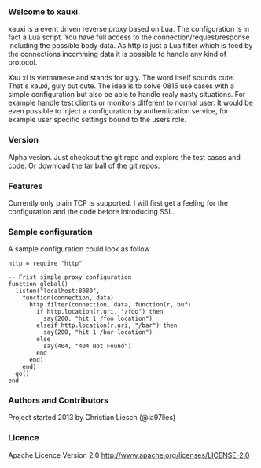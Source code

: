 ### Welcome to xauxi.
xauxi is a event driven reverse proxy based on Lua. The configuration is in fact a Lua script. You have full access to the connection/request/response including the possible body data. As http is just a Lua filter which is feed by the connections incomming data it is possible to handle any kind of protocol.

Xau xi is vietnamese and stands for ugly. The word itself sounds cute. That's xauxi, guly but cute. The idea is to solve 0815 use cases with a simple configuration but also be able to handle realy nasty situations. For example handle test clients or monitors different to normal user. It would be even possible to inject a configuration by authentication service, for example user specific settings bound to the users role.

### Version
Alpha vesion. Just checkout the git repo and explore the test cases and code. Or download the tar ball of the git repos.

### Features
Currently only plain TCP is supported. I will first get a feeling for the configuration and the code before introducing SSL.

### Sample configuration
A sample configuration could look as follow
```
http = require "http"

-- Frist simple proxy configuration 
function global()
  listen("localhost:8080",
    function(connection, data)
      http.filter(connection, data, function(r, buf)
        if http.location(r.uri, "/foo") then
          say(200, "hit 1 /foo location")
        elseif http.location(r.uri, "/bar") then
          say(200, "hit 1 /bar location")
        else
          say(404, "404 Not Found")
        end
      end)
    end)
  go()
end
```

### Authors and Contributors
Project started 2013 by Christian Liesch (@ia97lies)

### Licence
Apache Licence Version 2.0 http://www.apache.org/licenses/LICENSE-2.0

